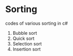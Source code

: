 # Sorting
codes of various sorting in c#

1. Bubble sort
2. Quick sort
3. Selection sort
4. Insertion sort
